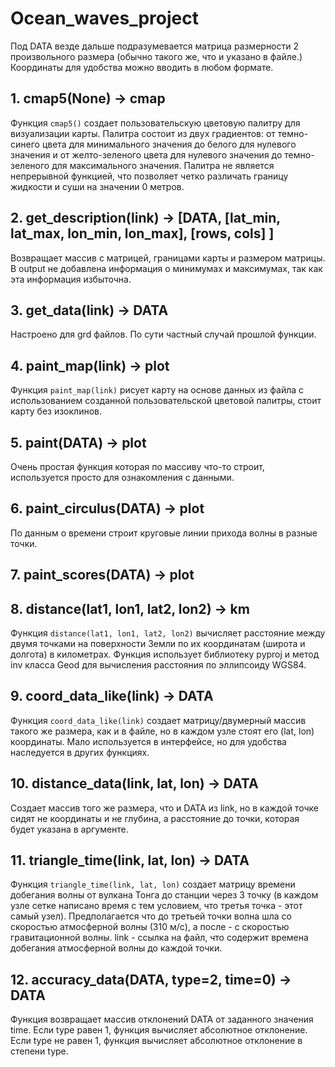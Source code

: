 # Ocean_waves_project

Под DATA везде дальше подразумевается матрица размерности 2 произвольного размера (обычно такого же, что и указано в файле.) Координаты для удобства можно вводить в любом формате.


## 1. cmap5(None) -> cmap
Функция `cmap5()` создает пользовательскую цветовую палитру для визуализации карты. Палитра состоит из двух градиентов: от темно-синего цвета для минимального значения до белого для нулевого значения и от желто-зеленого цвета для нулевого значения до темно-зеленого для максимального значения. Палитра не является непрерывной функцией, что позволяет четко различать границу жидкости и суши на значении 0 метров.

## 2. get_description(link) -> [DATA, [lat_min, lat_max, lon_min, lon_max], [rows, cols] ]

Возвращает массив с матрицей, границами карты и размером матрицы. В output не добавлена информация о минимумах и максимумах, так как эта информация избыточна.

## 3. get_data(link) -> DATA

Настроено для grd файлов. По сути частный случай прошлой функции.

## 4. paint_map(link) -> plot

Функция `paint_map(link)` рисует карту на основе данных из файла с использованием созданной пользовательской цветовой палитры, стоит карту без изоклинов. 

## 5. paint(DATA) -> plot

Очень простая функция которая по массиву что-то строит, используется просто для ознакомления с данными.

## 6. paint_circulus(DATA) -> plot

По данным о времени строит круговые линии прихода волны в разные точки.

## 7. paint_scores(DATA) -> plot

## 8. distance(lat1, lon1, lat2, lon2) -> km

Функция `distance(lat1, lon1, lat2, lon2)` вычисляет расстояние между двумя точками на поверхности Земли по их координатам (широта и долгота) в километрах. Функция использует библиотеку pyproj и метод inv класса Geod для вычисления расстояния по эллипсоиду WGS84. 

## 9. coord_data_like(link) -> DATA

Функция `coord_data_like(link)` создает матрицу/двумерный массив такого же размера, как и в файле, но в каждом узле стоят его (lat, lon) координаты. Мало используется в интерфейсе, но для удобства наследуется в других функциях.

## 10. distance_data(link, lat, lon) -> DATA

Создает массив того же размера, что и DATA из link, но в каждой точке сидят не координаты и не глубина, а расстояние до точки, которая будет указана в аргументе. 

## 11. triangle_time(link, lat, lon) -> DATA

Функция `triangle_time(link, lat, lon)` создает матрицу времени добегания волны от вулкана Тонга до станции через 3 точку (в каждом узле сетке написано время с тем условием, что третья точка - этот самый узел). Предполагается что до третьей точки волна шла со скоростью атмосферной волны (310 м/с), а после - с скоростью гравитационной волны. link - ссылка на файл, что содержит времена добегания атмосферной волны до каждой точки. 

## 12. accuracy_data(DATA, type=2, time=0) -> DATA

Функция возвращает массив отклонений DATA от заданного значения time. Если type равен 1, функция вычисляет абсолютное отклонение. Если type не равен 1, функция вычисляет абсолютное отклонение в степени type.


